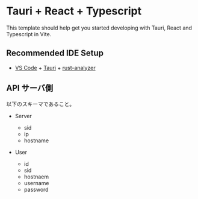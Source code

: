 # Tauri + React + Typescript

This template should help get you started developing with Tauri, React and Typescript in Vite.

## Recommended IDE Setup

- [VS Code](https://code.visualstudio.com/) + [Tauri](https://marketplace.visualstudio.com/items?itemName=tauri-apps.tauri-vscode) + [rust-analyzer](https://marketplace.visualstudio.com/items?itemName=rust-lang.rust-analyzer)

## API サーバ側

以下のスキーマであること。

- Server

  - sid
  - ip
  - hostname

- User
  - id
  - sid
  - hostnaem
  - username
  - password
